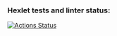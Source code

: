 ### Hexlet tests and linter status:
[![Actions Status](https://github.com/sfadeeva/qa-engineer-project-85/workflows/hexlet-check/badge.svg)](https://github.com/sfadeeva/qa-engineer-project-85/actions)